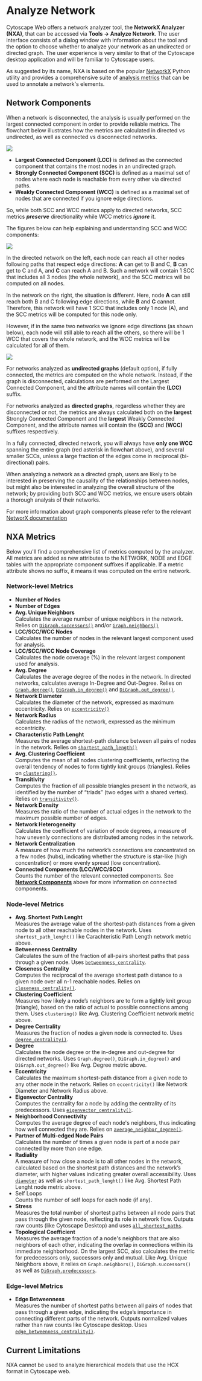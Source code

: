 Analyze Network
====================
<a id="analyze"> </a>

Cytoscape Web offers a network analyzer tool, the **NetworkX Analyzer (NXA)**, that can be accessed via **Tools → Analyze Network**.
The user interface consists of a dialog window with information about the tool and the option to choose whether to analyze your network as an undirected or directed graph.
The user experience is very similar to that of the Cytoscape desktop application and will be familiar to Cytoscape users.

As suggested by its name, NXA is based on the popular [NetworkX](https://networkx.org/documentation/stable/index.html) Python utility and provides a comprehensive suite of [analysis metrics](analyze.md#nxa_metrics) that can be used to annotate a network's elements.

<a id="components"></a>
## Network Components

When a network is disconnected, the analysis is usually performed on the largest connected component in order to provide reliable metrics. The flowchart below illustrates how the metrics are calculated in directed vs undirected, as well as connected vs disconnected networks.

![](_static/images/analyze/nxa_flowchart.png)

- **Largest Connected Component (LCC)** is defined as the connected component that contains the most nodes in an undirected graph.
- **Strongly Connected Component (SCC)** is defined as a maximal set of nodes where each node is reachable from every other via directed paths.
- **Weakly Connected Component (WCC)** is defined as a maximal set of nodes that are connected if you ignore edge directions.

So, while both SCC and WCC metrics apply to directed networks, SCC metrics ***preserve*** directionality while WCC metrics ***ignore*** it.

The figures below can help explaining and understanding SCC and WCC components:

![](_static/images/analyze/nxa_comp_scc.png)

In the directed network on the left, each node can reach all other nodes following paths that respect edge directions: **A** can get to B and C, **B** can get to C and A, and **C** can reach A and B. Such a network will contain 1 SCC that includes all 3 nodes (the whole network), and the SCC metrics will be computed on all nodes. 

In the network on the right, the situation is different. Here, node **A** can still reach both B and C following edge directions, while **B** and **C** cannot. Therefore, this network will have 1 SCC that includes only 1 node (A), and the SCC metrics will be computed for this node only. 

However, if in the same two networks we ignore edge directions (as shown below), each node will still able to reach all the others, so there will be 1 WCC that covers the whole network, and the WCC metrics will be calculated for all of them.

![](_static/images/analyze/nxa_comp_wcc.png)

For networks analyzed as **undirected graphs** (default option), if fully connected, the metrics are computed on the whole network. Instead, if the graph is disconnected, calculations are performed on the Largest Connected Component, and the attribute names will contain the **(LCC)** suffix.

For networks analyzed as **directed graphs**, regardless whether they are disconnected or not, the metrics are always calculated both on the **largest** Strongly Connected Component and the **largest** Weakly Connected Component, and the attribute names will contain the **(SCC)** and **(WCC)** suffixes respectively.

In a fully connected, directed network, you will always have **only one WCC** spanning the entire graph (red asterisk in flowchart above), and several smaller SCCs, unless a large fraction of the edges come in reciprocal (bi-directional) pairs.

When analyzing a network as a directed graph, users are likely to be interested in preserving the causality of the relationships between nodes, but might also be interested in analyzing the overall structure of the network; by providing both SCC and WCC metrics, we ensure users obtain a thorough analysis of their networks.

For more information about graph components please refer to the relevant [NetworX documentation](https://networkx.org/documentation/stable/reference/algorithms/component.html)

<a id="nxa_metrics"></a>
## NXA Metrics

Below you'll find a comprehensive list of metrics computed by the analyzer. All metrics are added as new attributes to the NETWORK, NODE and EDGE tables with the appropriate component suffixes if applicable. If a metric attribute shows no suffix, it means it was computed on the entire network.

### Network-level Metrics

- **Number of Nodes**
- **Number of Edges**
- **Avg. Unique Neighbors**  
  Calculates the average number of unique neighbors in the network. Relies on [`DiGraph.successors()`](https://networkx.org/documentation/stable/reference/classes/generated/networkx.DiGraph.successors.html) and/or [`Graph.neighbors()`](https://networkx.org/documentation/stable/reference/classes/generated/networkx.Graph.neighbors.html)
- **LCC/SCC/WCC Nodes**  
  Calculates the number of nodes in the relevant largest component used for analysis.
- **LCC/SCC/WCC Node Coverage**  
  Calculates the node coverage (%) in the relevant largest component used for analysis.
- **Avg. Degree**  
  Calculates the average degree of the nodes in the network. In directed networks, calculates average In-Degree and Out-Degree. Relies on [`Graph.degree()`](https://networkx.org/documentation/stable/reference/classes/generated/networkx.Graph.degree.html), [`DiGraph.in_degree()`](https://networkx.org/documentation/stable/reference/classes/generated/networkx.DiGraph.in_degree.html) and [`DiGraph.out_degree()`](https://networkx.org/documentation/stable/reference/classes/generated/networkx.DiGraph.out_degree.html).
- **Network Diameter**  
  Calculates the diameter of the network, expressed as maximum eccentricity. Relies on [`eccentricity()`](https://networkx.org/documentation/stable/reference/algorithms/generated/networkx.algorithms.distance_measures.eccentricity.html)
- **Network Radius**  
  Calculates the radius of the network, expressed as the minimum eccentricity. 
- **Characteristic Path Lenght**  
  Measures the average shortest-path distance between all pairs of nodes in the network. Relies on [`shortest_path_length()`](https://networkx.org/documentation/stable/reference/algorithms/generated/networkx.algorithms.shortest_paths.generic.shortest_path_length.html)
- **Avg. Clustering Coefficient**  
  Computes the mean of all nodes clustering coefficients, reflecting the overall tendency of nodes to form tightly knit groups (triangles). Relies on [`clustering()`](https://networkx.org/documentation/stable/reference/algorithms/generated/networkx.algorithms.cluster.clustering.html).
- **Transitivity**  
  Computes the fraction of all possible triangles present in the network, as identified by the number of “triads” (two edges with a shared vertex). Relies on [`transitivity()`](https://networkx.org/documentation/stable/reference/algorithms/generated/networkx.algorithms.cluster.transitivity.html).
- **Network Density**  
  Measures the ratio of the number of actual edges in the network to the maximum possible number of edges.
- **Network Heterogeneity**  
  Calculates the coefficient of variation of node degrees, a measure of how unevenly connections are distributed among nodes in the network.
- **Network Centralization**  
  A measure of how much the network’s connections are concentrated on a few nodes (hubs), indicating whether the structure is star-like (high concentration) or more evenly spread (low concentration).
- **Connected Components (LCC/WCC/SCC)**  
  Counts the number of the relevant connected components. See **[Network Components](analyze.md#components)** above for more information on connected components.

### Node-level Metrics

- **Avg. Shortest Path Lenght**  
  Measures the average value of the shortest-path distances from a given node to all other reachable nodes in the network. Uses `shortest_path_lenght()` like Carachteristic Path Length network metric above.
- **Betweenness Centrality**  
  Calculates the sum of the fraction of all-pairs shortest paths that pass through a given node. Uses [`betweenness_centrality`](https://networkx.org/documentation/stable/reference/algorithms/generated/networkx.algorithms.centrality.betweenness_centrality.html).
- **Closeness Centrality**  
  Computes the reciprocal of the average shortest path distance to a given node over all n-1 reachable nodes. Relies on [`closeness_centrality()`](https://networkx.org/documentation/stable/reference/algorithms/generated/networkx.algorithms.centrality.closeness_centrality.html).
- **Clustering Coefficient**  
  Measures how likely a node’s neighbors are to form a tightly knit group (triangle), based on the ratio of actual to possible connections among them. Uses `clustering()` like Avg. Clustering Coefficient network metric above.
- **Degree Centrality**  
  Measures the fraction of nodes a given node is connected to. Uses [`degree_centrality()`](https://networkx.org/documentation/stable/reference/algorithms/generated/networkx.algorithms.centrality.degree_centrality.html).
- **Degree**  
  Calculates the node degree or the in-degree and out-degree for directed networks. Uses `Graph.degree()`, `DiGraph.in_degree()` and `DiGraph.out_degree()` like Avg. Degree metric above.
- **Eccentricity**  
  Calculates the maximum shortest-path distance from a given node to any other node in the network. Relies on `eccentricity()` like Network Diameter and Network Radius above.
- **Eigenvector Centrality**  
  Computes the centrality for a node by adding the centrality of its predecessors. Uses [`eigenvector_centrality()`](https://networkx.org/documentation/stable/reference/algorithms/generated/networkx.algorithms.centrality.eigenvector_centrality.html).
- **Neighborhood Connectivity**  
  Computes the average degree of each node's neighbors, thus indicating how well connected they are. Relies on [`average_neighbor_degree()`](https://networkx.org/documentation/stable/reference/algorithms/generated/networkx.algorithms.assortativity.average_neighbor_degree.html).
- **Partner of Multi-edged Node Pairs**  
  Calculates the number of times a given node is part of a node pair connected by more than one edge.
- **Radiality**  
  A measure of how close a node is to all other nodes in the network, calculated based on the shortest path distances and the network’s diameter, with higher values indicating greater overall accessibility. Uses [`diameter`](https://networkx.org/documentation/stable/reference/algorithms/generated/networkx.algorithms.distance_measures.diameter.html) as well as `shortest_path_lenght()` like Avg. Shortest Path Lenght node metric above.
- Self Loops  
  Counts the number of self loops for each node (if any).
- **Stress**  
  Measures the total number of shortest paths between all node pairs that pass through the given node, reflecting its role in network flow. Outputs raw counts (like Cytoscape Desktop) and uses [`all_shortest_paths`](https://networkx.org/documentation/stable/reference/algorithms/generated/networkx.algorithms.shortest_paths.generic.all_shortest_paths.html).
- **Topological Coefficient**  
  Measures the average fraction of a node's neighbors that are also neighbors of each other, indicating the overlap in connections within its immediate neighborhood. On the largest SCC, also calculates the metric for predecessors only, successors only and mutual. Like Avg. Unique Neighbors above, it relies on `Graph.neighbors()`, `DiGraph.successors()` as well as [`DiGraph.predecessors`](https://networkx.org/documentation/stable/reference/classes/generated/networkx.DiGraph.predecessors.html).

### Edge-level Metrics

- **Edge Betweenness**  
  Measures the number of shortest paths between all pairs of nodes that pass through a given edge, indicating the edge’s importance in connecting different parts of the network. Outputs normalized values rather than raw counts like Cytoscape desktop. Uses [`edge_betweenness_centrality()`](https://networkx.org/documentation/stable/reference/algorithms/generated/networkx.algorithms.centrality.edge_betweenness_centrality.html).
 
## Current Limitations

NXA cannot be used to analyze hierarchical models that use the HCX format in Cytoscape web. 
